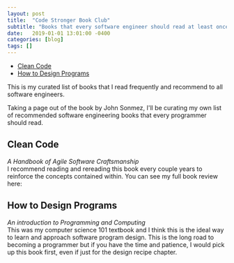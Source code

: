 ```yaml
---
layout: post
title:  "Code Stronger Book Club"
subtitle: "Books that every software engineer should read at least once"
date:   2019-01-01 13:01:00 -0400
categories: [blog]
tags: []
---
```


* [Clean Code](#clean-code)
* [How to Design Programs](#how-to-design-programs)

This is my curated list of books that I read frequently and recommend to all software engineers.

Taking a page out of the book by John Sonmez, I'll be curating my own list of recommended software engineering books that every programmer should read.

## Clean Code
*A Handbook of Agile Software Craftsmanship*  
I recommend reading and rereading this book every couple years to reinforce the concepts contained within. You can see my full book review here:

## How to Design Programs
*An introduction to Programming and Computing*  
This was my computer science 101 textbook and I think this is the ideal way to learn and approach software program design. This is the long road to becoming a programmer but if you have the time and patience, I would pick up this book first, even if just for the design recipe chapter.
